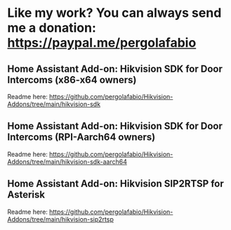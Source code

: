 # Like my work? You can always send me a donation: https://paypal.me/pergolafabio

## Home Assistant Add-on: Hikvision SDK for Door Intercoms (x86-x64 owners)

Readme here: https://github.com/pergolafabio/Hikvision-Addons/tree/main/hikvision-sdk

## Home Assistant Add-on: Hikvision SDK for Door Intercoms (RPI-Aarch64 owners)

Readme here: https://github.com/pergolafabio/Hikvision-Addons/tree/main/hikvision-sdk-aarch64

## Home Assistant Add-on: Hikvision SIP2RTSP for Asterisk

Readme here: https://github.com/pergolafabio/Hikvision-Addons/tree/main/hikvision-sip2rtsp
